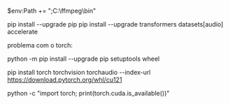 $env:Path += ";C:\ffmpeg\bin"



pip install --upgrade pip
pip install --upgrade transformers datasets[audio] accelerate





problema com o torch:

python -m pip install --upgrade pip setuptools wheel


pip install torch torchvision torchaudio --index-url https://download.pytorch.org/whl/cu121

python -c "import torch; print(torch.cuda.is_available())"

